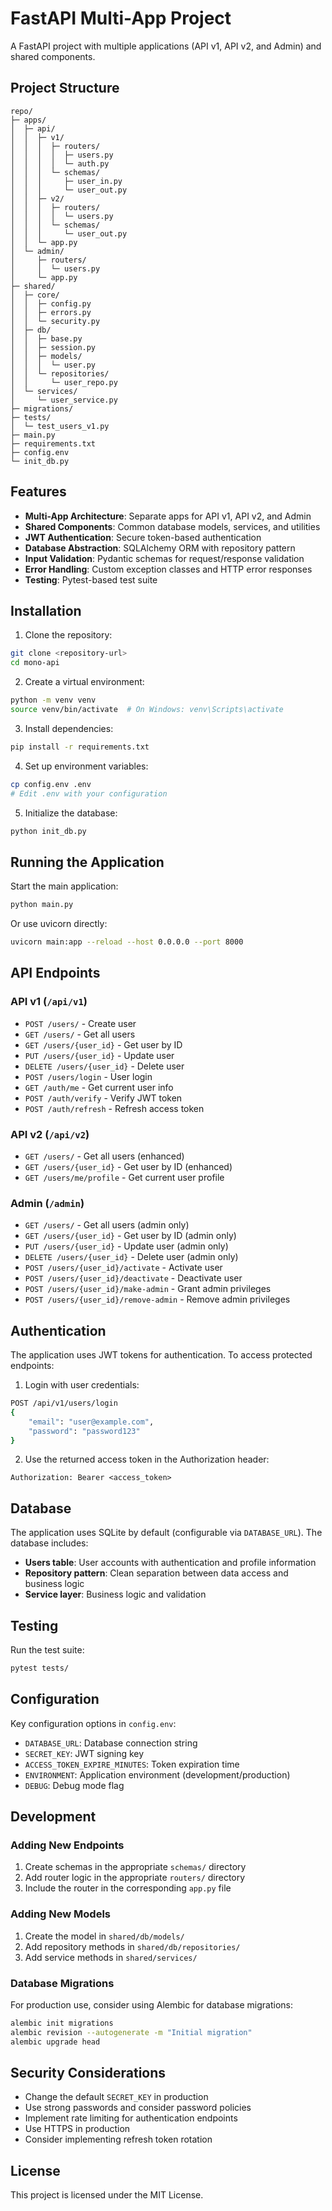 # FastAPI Multi-App Project

A FastAPI project with multiple applications (API v1, API v2, and Admin) and shared components.

## Project Structure

```
repo/
├─ apps/
│  ├─ api/
│  │  ├─ v1/
│  │  │  ├─ routers/
│  │  │  │  ├─ users.py
│  │  │  │  └─ auth.py
│  │  │  └─ schemas/
│  │  │     ├─ user_in.py
│  │  │     └─ user_out.py
│  │  ├─ v2/
│  │  │  ├─ routers/
│  │  │  │  └─ users.py
│  │  │  └─ schemas/
│  │  │     └─ user_out.py
│  │  └─ app.py
│  └─ admin/
│     ├─ routers/
│     │  └─ users.py
│     └─ app.py
├─ shared/
│  ├─ core/
│  │  ├─ config.py
│  │  ├─ errors.py
│  │  └─ security.py
│  ├─ db/
│  │  ├─ base.py
│  │  ├─ session.py
│  │  ├─ models/
│  │  │  └─ user.py
│  │  └─ repositories/
│  │     └─ user_repo.py
│  └─ services/
│     └─ user_service.py
├─ migrations/
├─ tests/
│  └─ test_users_v1.py
├─ main.py
├─ requirements.txt
├─ config.env
└─ init_db.py
```

## Features

- **Multi-App Architecture**: Separate apps for API v1, API v2, and Admin
- **Shared Components**: Common database models, services, and utilities
- **JWT Authentication**: Secure token-based authentication
- **Database Abstraction**: SQLAlchemy ORM with repository pattern
- **Input Validation**: Pydantic schemas for request/response validation
- **Error Handling**: Custom exception classes and HTTP error responses
- **Testing**: Pytest-based test suite

## Installation

1. Clone the repository:
```bash
git clone <repository-url>
cd mono-api
```

2. Create a virtual environment:
```bash
python -m venv venv
source venv/bin/activate  # On Windows: venv\Scripts\activate
```

3. Install dependencies:
```bash
pip install -r requirements.txt
```

4. Set up environment variables:
```bash
cp config.env .env
# Edit .env with your configuration
```

5. Initialize the database:
```bash
python init_db.py
```

## Running the Application

Start the main application:
```bash
python main.py
```

Or use uvicorn directly:
```bash
uvicorn main:app --reload --host 0.0.0.0 --port 8000
```

## API Endpoints

### API v1 (`/api/v1`)
- `POST /users/` - Create user
- `GET /users/` - Get all users
- `GET /users/{user_id}` - Get user by ID
- `PUT /users/{user_id}` - Update user
- `DELETE /users/{user_id}` - Delete user
- `POST /users/login` - User login
- `GET /auth/me` - Get current user info
- `POST /auth/verify` - Verify JWT token
- `POST /auth/refresh` - Refresh access token

### API v2 (`/api/v2`)
- `GET /users/` - Get all users (enhanced)
- `GET /users/{user_id}` - Get user by ID (enhanced)
- `GET /users/me/profile` - Get current user profile

### Admin (`/admin`)
- `GET /users/` - Get all users (admin only)
- `GET /users/{user_id}` - Get user by ID (admin only)
- `PUT /users/{user_id}` - Update user (admin only)
- `DELETE /users/{user_id}` - Delete user (admin only)
- `POST /users/{user_id}/activate` - Activate user
- `POST /users/{user_id}/deactivate` - Deactivate user
- `POST /users/{user_id}/make-admin` - Grant admin privileges
- `POST /users/{user_id}/remove-admin` - Remove admin privileges

## Authentication

The application uses JWT tokens for authentication. To access protected endpoints:

1. Login with user credentials:
```bash
POST /api/v1/users/login
{
    "email": "user@example.com",
    "password": "password123"
}
```

2. Use the returned access token in the Authorization header:
```
Authorization: Bearer <access_token>
```

## Database

The application uses SQLite by default (configurable via `DATABASE_URL`). The database includes:

- **Users table**: User accounts with authentication and profile information
- **Repository pattern**: Clean separation between data access and business logic
- **Service layer**: Business logic and validation

## Testing

Run the test suite:
```bash
pytest tests/
```

## Configuration

Key configuration options in `config.env`:

- `DATABASE_URL`: Database connection string
- `SECRET_KEY`: JWT signing key
- `ACCESS_TOKEN_EXPIRE_MINUTES`: Token expiration time
- `ENVIRONMENT`: Application environment (development/production)
- `DEBUG`: Debug mode flag

## Development

### Adding New Endpoints

1. Create schemas in the appropriate `schemas/` directory
2. Add router logic in the appropriate `routers/` directory
3. Include the router in the corresponding `app.py` file

### Adding New Models

1. Create the model in `shared/db/models/`
2. Add repository methods in `shared/db/repositories/`
3. Add service methods in `shared/services/`

### Database Migrations

For production use, consider using Alembic for database migrations:

```bash
alembic init migrations
alembic revision --autogenerate -m "Initial migration"
alembic upgrade head
```

## Security Considerations

- Change the default `SECRET_KEY` in production
- Use strong passwords and consider password policies
- Implement rate limiting for authentication endpoints
- Use HTTPS in production
- Consider implementing refresh token rotation

## License

This project is licensed under the MIT License.

